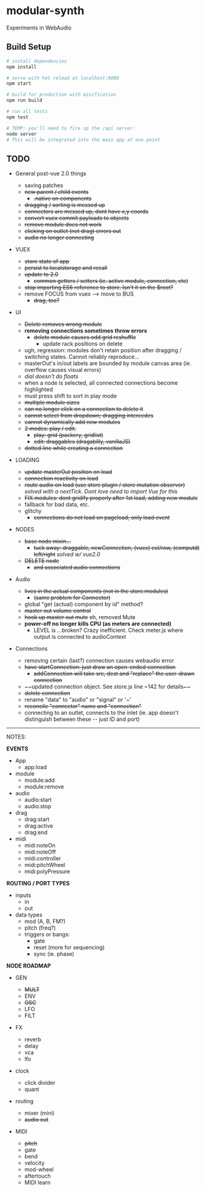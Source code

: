 # modular-synth

Experiments in WebAudio

## Build Setup

``` bash
# install dependencies
npm install

# serve with hot reload at localhost:8080
npm start

# build for production with minification
npm run build

# run all tests
npm test

# TEMP: you'll need to fire up the /api server:
node server
# This will be integrated into the main app at one point
```


## TODO

- General post-vue 2.0 things
  - saving patches
  - ~~new parent / child events~~
    - ~~.native on components~~
  - ~~dragging / sorting is messed up~~
  - ~~connectors are messed up, dont have x,y coords~~
  - ~~convert vuex commit payloads to objects~~
  - ~~remove module does not work~~
  - ~~clicking on outlet (not drag) errors out~~
  - ~~audio no longer connecting~~


- VUEX
  - ~~store state of app~~
  - ~~persist to localstorage and recall~~
  - ~~update to 2.0~~
    - ~~common getters / setters (ie. active module, connection, etc)~~
  - ~~stop importing ES6 reference to store. Isn't it on the $root?~~
  - remove FOCUS from vuex --> move to BUS
    - ~~drag, too?~~

- UI
  - ~~Delete removes wrong module~~
  - **removing connections sometimes throw errors**
    - ~~delete module causes odd grid reshuffle~~
      - update rack positions on delete
  - ugh, regression: modules don't retain position after dragging / switching states. Cannot reliably reproduce...
  - masterOut's in/out labels are bounded by module canvas area (ie. overflow causes visual errors)
  - *dial doesn't do floats*
  - when a node is selected, all connected connections become highlighted
  - must press shift to sort in play mode
  - ~~multiple module sizes~~
  - ~~can no longer click on a connection to delete it~~
  - ~~cannot select from dropdown; dragging intercedes~~
  - ~~cannot dynamically add new modules~~
  - ~~2 modes: play / edit.~~
    - ~~play: grid (packery, gridlist)~~
    - ~~edit: draggables (dragabilly, vanillaJS)~~
  - ~~dotted line while creating a connection~~


- LOADING
  - ~~update masterOut position on load~~
  - ~~connection reactivity on load~~
  - ~~route audio on load (use store plugin / store mutation observer)~~ _solved with a nextTick. Dont love need to import Vue for this_
  - ~~FIX modules: dont gridify properly after 1st load, adding new module~~
  - fallback for bad data, etc.
  - glitchy
    - ~~connections do not load on pageload; only load event~~


- NODES
  - ~~base node mixin...~~
    - ~~tuck away: draggable, newConnection, (vuex) col/row, (computd) left/right~~ _solved w/ vue2.0_
  - ~~DELETE node~~
    - ~~and associated audio connections~~


- Audio
  - ~~lives in the actual components (not in the store.modules)~~
    - ~~(same problem for Connector)~~
  - global "get (actual) component by id" method?
  - ~~master out volume control~~
  - ~~hook up master out mute~~ eh, removed Mute
  - **power-off no longer kills CPU (as meters are connected)**
    - LEVEL is ...broken? Crazy inefficient. Check meter.js where output is connected to audioContext


- Connections
  - removing certain (last?) connection causes webaudio error
  - ~~have startConnection: just draw an open-ended connection~~
    - ~~addConnection will take src, dest and "replace" the user-drawn connection~~
  - ~~updated connection object. See store.js line ~142 for details~~
  - ~~delete connection~~
  - rename "data" to "audio" or "signal" or '~'
  - ~~reconcile "connector" name and "connection"~~
  - connecting to an outlet, connects to the inlet (ie. app doesn't distinguish between these -- just ID and port)


---------------

NOTES:

**EVENTS**
- App
  - app:load
- module
  - module:add
  - module:remove
- audio
  - audio:start
  - audio:stop
- drag
  - drag:start
  - drag:active
  - drag:end
- midi
  - midi:noteOn
  - midi:noteOff
  - midi:controller
  - midi:pitchWheel
  - midi:polyPressure


**ROUTING / PORT TYPES**
- inputs
  - in
  - out
- data types
  - mod (A, B, FM?)
  - pitch (freq?)
  - triggers or bangs:
    - gate
    - reset (more for sequencing)
    - sync (ie. phase)


**NODE ROADMAP**

- GEN
  - ~~MULT~~
  - ENV
  - ~~OSC~~
  - LFO
  - FILT


- FX
  - reverb
  - delay
  - vca
  - lfo


- clock
  - click divider
  - quant


- routing
  - mixer (mini)
  - ~~audio out~~


- MIDI
  - ~~pitch~~
  - gate
  - bend
  - velocity
  - mod-wheel
  - aftertouch
  - MIDI learn
